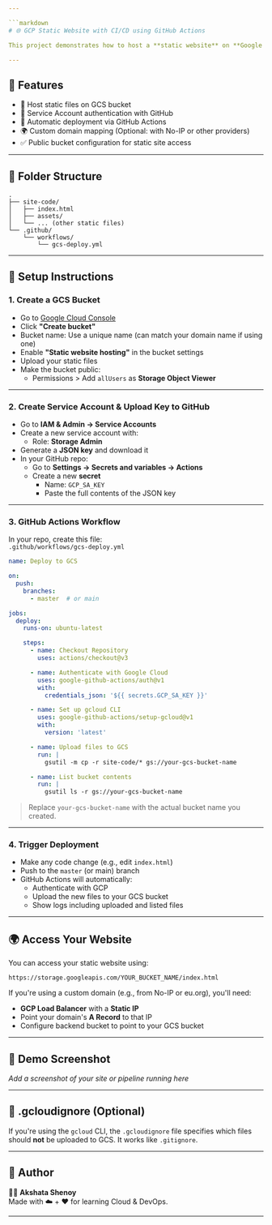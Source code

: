 ```yaml
---

```markdown
# 🌐 GCP Static Website with CI/CD using GitHub Actions

This project demonstrates how to host a **static website** on **Google Cloud Storage (GCS)** and set up a **CI/CD pipeline using GitHub Actions**. Every time a code change is pushed to the repo, it automatically updates the website content in the GCS bucket.

---
```


## 🚀 Features

- 📁 Host static files on GCS bucket  
- 🔐 Service Account authentication with GitHub  
- 🔄 Automatic deployment via GitHub Actions  
- 🌍 Custom domain mapping (Optional: with No-IP or other providers)  
- ✅ Public bucket configuration for static site access  

---

## 🧱 Folder Structure

```
.
├── site-code/
│   ├── index.html
│   ├── assets/
│   └── ... (other static files)
└── .github/
    └── workflows/
        └── gcs-deploy.yml
```

---

## 🔧 Setup Instructions

### 1. Create a GCS Bucket

- Go to [Google Cloud Console](https://console.cloud.google.com/storage/browser)
- Click **"Create bucket"**
- Bucket name: Use a unique name (can match your domain name if using one)
- Enable **"Static website hosting"** in the bucket settings
- Upload your static files
- Make the bucket public:
  - Permissions > Add `allUsers` as **Storage Object Viewer**

---

### 2. Create Service Account & Upload Key to GitHub

- Go to **IAM & Admin → Service Accounts**
- Create a new service account with:
  - Role: **Storage Admin**
- Generate a **JSON key** and download it
- In your GitHub repo:
  - Go to **Settings → Secrets and variables → Actions**
  - Create a new **secret**
    - Name: `GCP_SA_KEY`
    - Paste the full contents of the JSON key

---

### 3. GitHub Actions Workflow

In your repo, create this file:  
`.github/workflows/gcs-deploy.yml`

```yaml
name: Deploy to GCS

on:
  push:
    branches:
      - master  # or main

jobs:
  deploy:
    runs-on: ubuntu-latest

    steps:
      - name: Checkout Repository
        uses: actions/checkout@v3

      - name: Authenticate with Google Cloud
        uses: google-github-actions/auth@v1
        with:
          credentials_json: '${{ secrets.GCP_SA_KEY }}'

      - name: Set up gcloud CLI
        uses: google-github-actions/setup-gcloud@v1
        with:
          version: 'latest'

      - name: Upload files to GCS
        run: |
          gsutil -m cp -r site-code/* gs://your-gcs-bucket-name

      - name: List bucket contents
        run: |
          gsutil ls -r gs://your-gcs-bucket-name
```

> Replace `your-gcs-bucket-name` with the actual bucket name you created.

---

### 4. Trigger Deployment

- Make any code change (e.g., edit `index.html`)
- Push to the `master` (or main) branch
- GitHub Actions will automatically:
  - Authenticate with GCP
  - Upload the new files to your GCS bucket
  - Show logs including uploaded and listed files

---

## 🌍 Access Your Website

You can access your static website using:

```
https://storage.googleapis.com/YOUR_BUCKET_NAME/index.html
```

If you're using a custom domain (e.g., from No-IP or eu.org), you'll need:

- **GCP Load Balancer** with a **Static IP**  
- Point your domain's **A Record** to that IP  
- Configure backend bucket to point to your GCS bucket

---

## 📸 Demo Screenshot

_Add a screenshot of your site or pipeline running here_

---

## 📂 .gcloudignore (Optional)

If you're using the `gcloud` CLI, the `.gcloudignore` file specifies which files should **not** be uploaded to GCS. It works like `.gitignore`.

---

## 📝 Author

👩‍💻 **Akshata Shenoy**  
Made with ☁️ + ❤️ for learning Cloud & DevOps.

---
